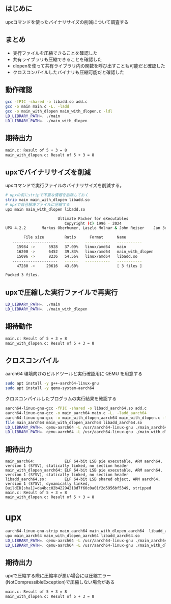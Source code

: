 ## はじめに
upxコマンドを使ったバイナリサイズの削減について調査する

## まとめ
- 実行ファイルを圧縮できることを確認した
- 共有ライブラリも圧縮できることを確認した
- dlopenを使って共有ライブラリ内の関数を呼び出すことも可能だと確認した
- クロスコンパイルしたバイナリも圧縮可能だと確認した

## 動作確認
```bash
gcc -fPIC -shared -o libadd.so add.c
gcc -o main main.c -L. -ladd
gcc -o main_with_dlopen main_with_dlopen.c -ldl
LD_LIBRARY_PATH=. ./main
LD_LIBRARY_PATH=. ./main_with_dlopen
```

## 期待出力
```bash
main.c: Result of 5 + 3 = 8
main_with_dlopen.c: Result of 5 + 3 = 8
```

## upxでバイナリサイズを削減

upxコマンドで実行ファイルのバイナリサイズを削減する。

```bash
# upxの前にstripで不要な情報を削除しておく
strip main main_with_dlopen libadd.so
# upxで自己解凍ファイルに圧縮する
upx main main_with_dlopen libadd.so
```
```bash
                       Ultimate Packer for eXecutables
                          Copyright (C) 1996 - 2024
UPX 4.2.2       Markus Oberhumer, Laszlo Molnar & John Reiser    Jan 3rd 2024

        File size         Ratio      Format      Name
   --------------------   ------   -----------   -----------
     15984 ->      5928   37.09%   linux/amd64   main
     16200 ->      6452   39.83%   linux/amd64   main_with_dlopen
     15096 ->      8236   54.56%   linux/amd64   libadd.so
   --------------------   ------   -----------   -----------
     47280 ->     20616   43.60%                 [ 3 files ]

Packed 3 files.
```

## upxで圧縮した実行ファイルで再実行

```bash
LD_LIBRARY_PATH=. ./main
LD_LIBRARY_PATH=. ./main_with_dlopen
```

## 期待動作

```bash
main.c: Result of 5 + 3 = 8
main_with_dlopen.c: Result of 5 + 3 = 8
```

## クロスコンパイル

aarch64 環境向けのビルドツールと実行確認用に QEMU を用意する

```bash
sudo apt install -y g++-aarch64-linux-gnu
sudo apt install -y qemu-system-aarch64
```

クロスコンパイルしたプログラムの実行結果を確認する

```bash
aarch64-linux-gnu-gcc -fPIC -shared -o libadd_aarch64.so add.c
aarch64-linux-gnu-gcc -o main_aarch64 main.c -L. -ladd_aarch64
aarch64-linux-gnu-gcc -o main_with_dlopen_aarch64 main_with_dlopen.c -ldl
file main_aarch64 main_with_dlopen_aarch64 libadd_aarch64.so
LD_LIBRARY_PATH=. qemu-aarch64 -L /usr/aarch64-linux-gnu ./main_aarch64
LD_LIBRARY_PATH=. qemu-aarch64 -L /usr/aarch64-linux-gnu ./main_with_dlopen_aarch64
```


## 期待出力
```
main_aarch64:             ELF 64-bit LSB pie executable, ARM aarch64, version 1 (SYSV), statically linked, no section header
main_with_dlopen_aarch64: ELF 64-bit LSB pie executable, ARM aarch64, version 1 (SYSV), statically linked, no section header
libadd_aarch64.so:        ELF 64-bit LSB shared object, ARM aarch64, version 1 (SYSV), dynamically linked, BuildID[sha1]=da4bcc02b42294218d7f60c0a01f2d5956bf5349, stripped
main.c: Result of 5 + 3 = 8
main_with_dlopen.c: Result of 5 + 3 = 8
```

# upx
```bash
aarch64-linux-gnu-strip main_aarch64 main_with_dlopen_aarch64  libadd_aarch64.so
upx main_aarch64 main_with_dlopen_aarch64 libadd_aarch64.so
LD_LIBRARY_PATH=. qemu-aarch64 -L /usr/aarch64-linux-gnu ./main_aarch64
LD_LIBRARY_PATH=. qemu-aarch64 -L /usr/aarch64-linux-gnu ./main_with_dlopen_aarch64
```

## 期待出力
upxで圧縮する際に圧縮率が悪い場合には圧縮エラー(NotCompressibleException)で圧縮しない場合がある

```bash
main.c: Result of 5 + 3 = 8
main_with_dlopen.c: Result of 5 + 3 = 8
```